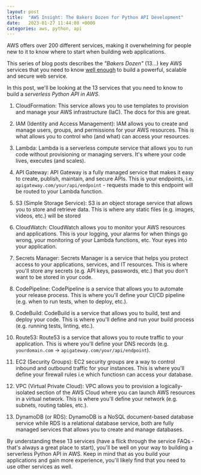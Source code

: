 ```yaml
---
layout: post
title:  "AWS Insight: The Bakers Dozen for Python API Development"
date:   2023-01-27 11:44:08 +0000
categories: aws, python, api
---
```


AWS offers over 200 different services, making it overwhelming for people new to it to know where to start when building web applications.

This series of blog posts describes the *"Bakers Dozen"* (13...) key AWS services that you need to know [well enough](https://www.speakcloud.consulting/aws,/python,/api/2023/01/07/know-a-service-well-enough.html) to build a powerful, scalable and secure web service.

In this post, we'll be looking at the 13 services that you need to know to build a *serverless Python API in AWS*.

1. CloudFormation: This service allows you to use templates to provision and manage your AWS infrastructure (IaC). The docs for this are great.

2. IAM (Identity and Access Management): IAM allows you to create and manage users, groups, and permissions for your AWS resources. This is what allows you to control who (and what) can access your resources.

3. Lambda: Lambda is a serverless compute service that allows you to run code without provisioning or managing servers. It's where your code lives, executes (and scales).

4. API Gateway: API Gateway is a fully managed service that makes it easy to create, publish, maintain, and secure APIs. This is your endpoints, i.e. `apigateway.com/your/api/endpoint` - requests made to this endpoint will be routed to your Lambda function.

5. S3 (Simple Storage Service): S3 is an object storage service that allows you to store and retrieve data. This is where any static files (e.g. images, videos, etc.) will be stored

6. CloudWatch: CloudWatch allows you to monitor your AWS resources and applications. This is your logging, your alarms for when things go wrong, your monitoring of your Lambda functions, etc. Your eyes into your application.

7. Secrets Manager: Secrets Manager is a service that helps you protect access to your applications, services, and IT resources. This is where you'll store any secrets (e.g. API keys, passwords, etc.) that you don't want to be stored in your code.

8. CodePipeline: CodePipeline is a service that allows you to automate your release process. This is where you'll define your CI/CD pipeline (e.g. when to run tests, when to deploy, etc.).

9. CodeBuild: CodeBuild is a service that allows you to build, test and deploy your code. This is where you'll define and run your build process (e.g. running tests, linting, etc.).

10. Route53: Route53 is a service that allows you to route traffic to your application. This is where you'll define your DNS records (e.g. `yourdomain.com` -> `apigateway.com/your/api/endpoint`).

11. EC2 (Security Groups): EC2 security groups are a way to control inbound and outbound traffic for your instances. This is where you'll define your firewall rules i.e which functiosn can access your database.

12. VPC (Virtual Private Cloud): VPC allows you to provision a logically-isolated section of the AWS Cloud where you can launch AWS resources in a virtual network. This is where you'll define your network (e.g. subnets, routing tables, etc.).

13. DynamoDB (or RDS): DynamoDB is a NoSQL document-based database service while RDS is a relational database service, both are fully managed services that allows you to create and manage databases.

By understanding these 13 services (have a flick through the service FAQs - that's always a great place to start), you'll be well on your way to building a serverless Python API in AWS. Keep in mind that as you build your applications and gain more experience, you'll likely find that you need to use other services as well.
